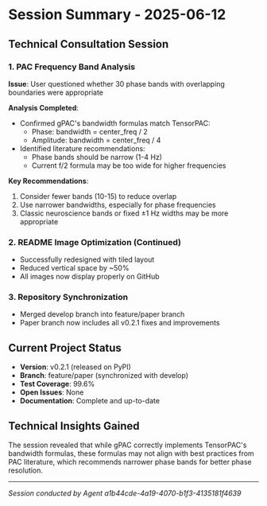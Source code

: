 # Session Summary - 2025-06-12

## Technical Consultation Session

### 1. PAC Frequency Band Analysis
**Issue**: User questioned whether 30 phase bands with overlapping boundaries were appropriate

**Analysis Completed**:
- Confirmed gPAC's bandwidth formulas match TensorPAC: 
  - Phase: bandwidth = center_freq / 2
  - Amplitude: bandwidth = center_freq / 4
- Identified literature recommendations:
  - Phase bands should be narrow (1-4 Hz)
  - Current f/2 formula may be too wide for higher frequencies

**Key Recommendations**:
1. Consider fewer bands (10-15) to reduce overlap
2. Use narrower bandwidths, especially for phase frequencies
3. Classic neuroscience bands or fixed ±1 Hz widths may be more appropriate

### 2. README Image Optimization (Continued)
- Successfully redesigned with tiled layout
- Reduced vertical space by ~50%
- All images now display properly on GitHub

### 3. Repository Synchronization
- Merged develop branch into feature/paper branch
- Paper branch now includes all v0.2.1 fixes and improvements

## Current Project Status
- **Version**: v0.2.1 (released on PyPI)
- **Branch**: feature/paper (synchronized with develop)
- **Test Coverage**: 99.6%
- **Open Issues**: None
- **Documentation**: Complete and up-to-date

## Technical Insights Gained
The session revealed that while gPAC correctly implements TensorPAC's bandwidth formulas, these formulas may not align with best practices from PAC literature, which recommends narrower phase bands for better phase resolution.

---
*Session conducted by Agent a1b44cde-4a19-4070-b1f3-4135181f4639*